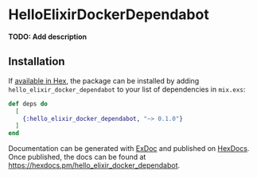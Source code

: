 # HelloElixirDockerDependabot

**TODO: Add description**

## Installation

If [available in Hex](https://hex.pm/docs/publish), the package can be installed
by adding `hello_elixir_docker_dependabot` to your list of dependencies in `mix.exs`:

```elixir
def deps do
  [
    {:hello_elixir_docker_dependabot, "~> 0.1.0"}
  ]
end
```

Documentation can be generated with [ExDoc](https://github.com/elixir-lang/ex_doc)
and published on [HexDocs](https://hexdocs.pm). Once published, the docs can
be found at <https://hexdocs.pm/hello_elixir_docker_dependabot>.

